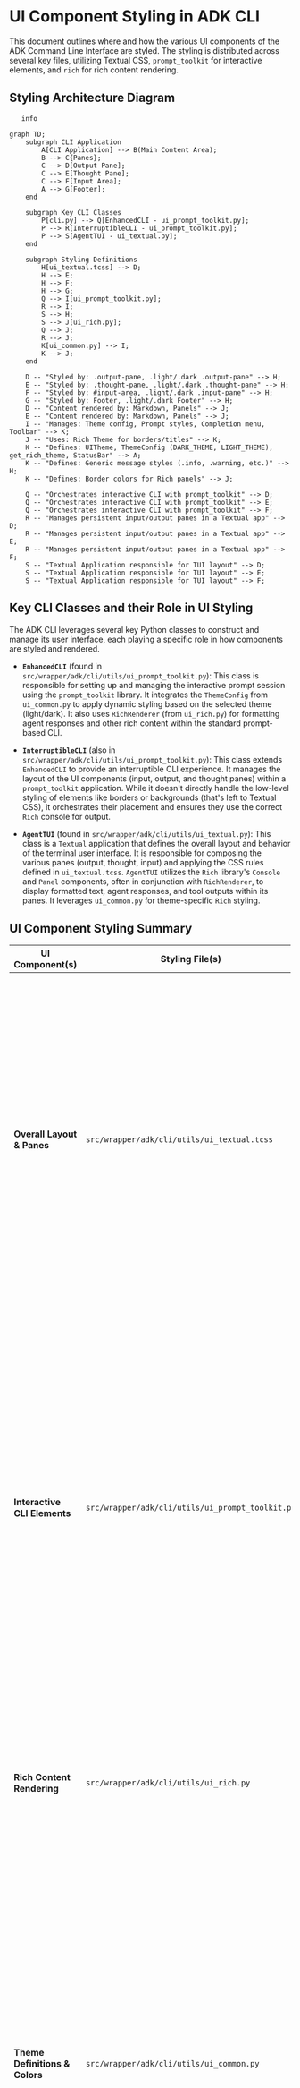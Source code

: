 # UI Component Styling in ADK CLI

This document outlines where and how the various UI components of the ADK Command Line Interface are styled. The styling is distributed across several key files, utilizing Textual CSS, `prompt_toolkit` for interactive elements, and `rich` for rich content rendering.

## Styling Architecture Diagram

```mermaid
   info
```

```mermaid
graph TD;
    subgraph CLI Application
        A[CLI Application] --> B(Main Content Area);
        B --> C{Panes};
        C --> D[Output Pane];
        C --> E[Thought Pane];
        C --> F[Input Area];
        A --> G[Footer];
    end

    subgraph Key CLI Classes
        P[cli.py] --> Q[EnhancedCLI - ui_prompt_toolkit.py];
        P --> R[InterruptibleCLI - ui_prompt_toolkit.py];
        P --> S[AgentTUI - ui_textual.py];
    end

    subgraph Styling Definitions
        H[ui_textual.tcss] --> D;
        H --> E;
        H --> F;
        H --> G;
        Q --> I[ui_prompt_toolkit.py];
        R --> I;
        S --> H;
        S --> J[ui_rich.py];
        Q --> J;
        R --> J;
        K[ui_common.py] --> I;
        K --> J;
    end

    D -- "Styled by: .output-pane, .light/.dark .output-pane" --> H;
    E -- "Styled by: .thought-pane, .light/.dark .thought-pane" --> H;
    F -- "Styled by: #input-area, .light/.dark .input-pane" --> H;
    G -- "Styled by: Footer, .light/.dark Footer" --> H;
    D -- "Content rendered by: Markdown, Panels" --> J;
    E -- "Content rendered by: Markdown, Panels" --> J;
    I -- "Manages: Theme config, Prompt styles, Completion menu, Toolbar" --> K;
    J -- "Uses: Rich Theme for borders/titles" --> K;
    K -- "Defines: UITheme, ThemeConfig (DARK_THEME, LIGHT_THEME), get_rich_theme, StatusBar" --> A;
    K -- "Defines: Generic message styles (.info, .warning, etc.)" --> H;
    K -- "Defines: Border colors for Rich panels" --> J;

    Q -- "Orchestrates interactive CLI with prompt_toolkit" --> D;
    Q -- "Orchestrates interactive CLI with prompt_toolkit" --> E;
    Q -- "Orchestrates interactive CLI with prompt_toolkit" --> F;
    R -- "Manages persistent input/output panes in a Textual app" --> D;
    R -- "Manages persistent input/output panes in a Textual app" --> E;
    R -- "Manages persistent input/output panes in a Textual app" --> F;
    S -- "Textual Application responsible for TUI layout" --> D;
    S -- "Textual Application responsible for TUI layout" --> E;
    S -- "Textual Application responsible for TUI layout" --> F;
```

## Key CLI Classes and their Role in UI Styling

The ADK CLI leverages several key Python classes to construct and manage its user interface, each playing a specific role in how components are styled and rendered.

*   **`EnhancedCLI`** (found in `src/wrapper/adk/cli/utils/ui_prompt_toolkit.py`): This class is responsible for setting up and managing the interactive prompt session using the `prompt_toolkit` library. It integrates the `ThemeConfig` from `ui_common.py` to apply dynamic styling based on the selected theme (light/dark). It also uses `RichRenderer` (from `ui_rich.py`) for formatting agent responses and other rich content within the standard prompt-based CLI.

*   **`InterruptibleCLI`** (also in `src/wrapper/adk/cli/utils/ui_prompt_toolkit.py`): This class extends `EnhancedCLI` to provide an interruptible CLI experience. It manages the layout of the UI components (input, output, and thought panes) within a `prompt_toolkit` application. While it doesn't directly handle the low-level styling of elements like borders or backgrounds (that's left to Textual CSS), it orchestrates their placement and ensures they use the correct `Rich` console for output.

*   **`AgentTUI`** (found in `src/wrapper/adk/cli/utils/ui_textual.py`): This class is a `Textual` application that defines the overall layout and behavior of the terminal user interface. It is responsible for composing the various panes (output, thought, input) and applying the CSS rules defined in `ui_textual.tcss`. `AgentTUI` utilizes the `Rich` library's `Console` and `Panel` components, often in conjunction with `RichRenderer`, to display formatted text, agent responses, and tool outputs within its panes. It leverages `ui_common.py` for theme-specific `Rich` styling.

## UI Component Styling Summary

| UI Component(s)         | Styling File(s)                                   | Description                                                                                                                                                                                                                                                                          |
|-------------------------|---------------------------------------------------|----------------------------------------------------------------------------------------------------------------------------------------------------------------------------------------------------------------------------------------------------------------------|
| **Overall Layout & Panes** | `src/wrapper/adk/cli/utils/ui_textual.tcss`       | Defines the visual appearance of the main UI elements using Textual CSS. This includes:<ul><li>`Screen`: overall background.</li><li>`.light` and `.dark` classes: define background and text colors for light and dark themes.</li><li>`.output-pane`, `.thought-pane`, `#input-area`: define dimensions, borders, margins, padding, background, and scroll behavior for these main display areas.</li><li>`Footer`: styles the bottom status bar.</li><li>Generic message styles: `.info`, `.warning`, `.error`, `.success`, `.accent`, `.highlight`, `.user`, `.agent`, and `.welcome` for various types of text messages. These styles are used by `AgentTUI` and `RichRenderer`.</li></ul> |
| **Interactive CLI Elements** | `src/wrapper/adk/cli/utils/ui_prompt_toolkit.py` | Manages the interactive command-line interface using `prompt_toolkit`. The `EnhancedCLI` and `InterruptibleCLI` classes apply styles dynamically using a `Style` object created from a `theme_config`. This includes styling for:<ul><li>The prompt itself (`prompt`).</li><li>User input (`user-input`).</li><li>Completion menus (`completion-menu`, `completion-menu.completion`, `completion-menu.completion.current`, `completion-menu.category`).</li><li>Auto-suggestions (`auto-suggestion`).</li><li>The bottom toolbar (`bottom-toolbar` and its variations like `bottom-toolbar.accent`, `bottom-toolbar.info`, etc.).</li><li>Status indicators within the toolbar (`status.active`, `status.inactive`, `status.time`, `status.session`, `status.agent`).</li></ul> |
| **Rich Content Rendering** | `src/wrapper/adk/cli/utils/ui_rich.py`            | Acts as a `RichRenderer` (used by `EnhancedCLI`, `InterruptibleCLI`, and `AgentTUI`) and is responsible for displaying richer content such as agent responses, thoughts, and tool outputs. It uses the `rich` library's `Panel` and `Markdown` components, and the border colors for these are pulled from the `rich_theme` defined in `ui_common.py`.                                                                         |
| **Theme Definitions & Colors** | `src/wrapper/adk/cli/utils/ui_common.py`          | Central file that defines the `UITheme` enum (DARK/LIGHT) and the `ThemeConfig` class. This includes:<ul><li>`DARK_THEME` and `LIGHT_THEME` dictionaries: These define the specific color palettes for different UI elements, including prompt, input, output, completion menus, auto-suggestions, and toolbar segments. These configurations are used by `EnhancedCLI` and `InterruptibleCLI`.</li><li>`get_rich_theme()`: This static method returns a `rich.theme.Theme` object based on the current UI theme, which then dictates the colors for elements rendered by `ui_rich.py` (e.g., `agent.border_color` and `thought.border_color`).</li><li>`StatusBar` class: This class is responsible for formatting the content and styles of the segments displayed in the bottom toolbar (e.g., agent name, session ID, uptime, current time).</li></ul> | 